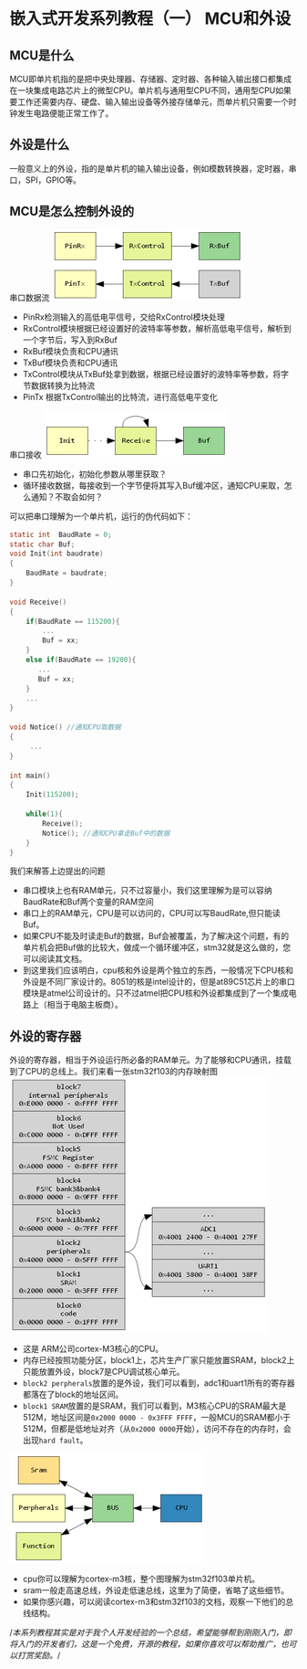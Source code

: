 # 嵌入式开发系列教程（一） MCU和外设

## MCU是什么
MCU即单片机指的是把中央处理器、存储器、定时器、各种输入输出接口都集成在一块集成电路芯片上的微型CPU。单片机与通用型CPU不同，通用型CPU如果要工作还需要内存、硬盘、输入输出设备等外接存储单元，而单片机只需要一个时钟发生电路便能正常工作了。
## 外设是什么
一般意义上的外设，指的是单片机的输入输出设备，例如模数转换器，定时器，串口，SPI，GPIO等。
## MCU是怎么控制外设的
串口数据流
![seriport-transfer](images/seriport-transfer.png)
- PinRx检测输入的高低电平信号，交给RxControl模块处理
- RxControl模块根据已经设置好的波特率等参数，解析高低电平信号，解析到一个字节后，写入到RxBuf
- RxBuf模块负责和CPU通讯
- TxBuf模块负责和CPU通讯
- TxControl模块从TxBuf处拿到数据，根据已经设置好的波特率等参数，将字节数据转换为比特流
- PinTx 根据TxControl输出的比特流，进行高低电平变化

串口接收
![seriport-work](images/seriport-work.png)
- 串口先初始化，初始化参数从哪里获取？
- 循环接收数据，每接收到一个字节便将其写入Buf缓冲区，通知CPU来取，怎么通知？不取会如何？

可以把串口理解为一个单片机，运行的伪代码如下：
```c
static int  BaudRate = 0;
static char Buf;
void Init(int baudrate)
{
	BaudRate = baudrate;
}

void Receive()
{
	if(BaudRate == 115200){
		...
		Buf = xx;
	}
	else if(BaudRate == 19200){
       ...
       Buf = xx;
	}
    ...
}

void Notice() //通知CPU取数据
{
     ...
}

int main()
{
	Init(115200); 

	while(1){
		Receive();
        Notice(); //通知CPU拿走Buf中的数据
	}
}
```
我们来解答上边提出的问题
- 串口模块上也有RAM单元，只不过容量小，我们这里理解为是可以容纳BaudRate和Buf两个变量的RAM空间
- 串口上的RAM单元，CPU是可以访问的，CPU可以写BaudRate,但只能读Buf。
- 如果CPU不能及时读走Buf的数据，Buf会被覆盖，为了解决这个问题，有的单片机会把Buf做的比较大，做成一个循环缓冲区，stm32就是这么做的，您可以阅读其文档。
- 到这里我们应该明白，cpu核和外设是两个独立的东西，一般情况下CPU核和外设是不同厂家设计的。8051的核是intel设计的，但是at89C51芯片上的串口模块是atmel公司设计的。只不过atmel把CPU核和外设都集成到了一个集成电路上（相当于电脑主板商）。

## 外设的寄存器
外设的寄存器，相当于外设运行所必备的RAM单元。为了能够和CPU通讯，挂载到了CPU的总线上。我们来看一张stm32f103的内存映射图
![memory-map](images/memory-map.png)
- 这是 ARM公司cortex-M3核心的CPU。
- 内存已经按照功能分区，block1上，芯片生产厂家只能放置SRAM，block2上只能放置外设，block7是CPU调试核心单元。
- `block2 perpherals`放置的是外设，我们可以看到，adc1和uart1所有的寄存器都落在了block的地址区间。
- `block1 SRAM`放置的是SRAM，我们可以看到，M3核心CPU的SRAM最大是512M，地址区间是`0x2000 0000 - 0x3FFF FFFF`，一般MCU的SRAM都小于512M，但都是低地址对齐（从`0x2000 0000`开始），访问不存在的内存时，会出现`hard fault`。

![perpherals](images/perpherals.png)

- cpu你可以理解为cortex-m3核，整个图理解为stm32f103单片机。
- sram一般走高速总线，外设走低速总线，这里为了简便，省略了这些细节。
- 如果你感兴趣，可以阅读cortex-m3和stm32f103的文档，观察一下他们的总线结构。

 /*本系列教程其实是对于我个人开发经验的一个总结，希望能够帮到刚刚入门，即将入门的开发者们，这是一个免费，开源的教程，如果你喜欢可以帮助推广，也可以打赏奖励。*/


 




